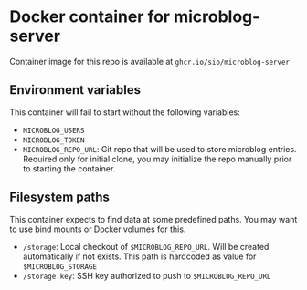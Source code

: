 # Docker container for microblog-server

Container image for this repo is available at `ghcr.io/sio/microblog-server`

## Environment variables

This container will fail to start without the following variables:

- `MICROBLOG_USERS`
- `MICROBLOG_TOKEN`
- `MICROBLOG_REPO_URL`: Git repo that will be used to store microblog entries.
  Required only for initial clone, you may initialize the repo manually prior to
  starting the container.


## Filesystem paths

This container expects to find data at some predefined paths. You may want to
use bind mounts or Docker volumes for this.

- `/storage`: Local checkout of `$MICROBLOG_REPO_URL`. Will be created
  automatically if not exists.
  This path is hardcoded  as value for `$MICROBLOG_STORAGE`
- `/storage.key`: SSH key authorized to push to `$MICROBLOG_REPO_URL`
